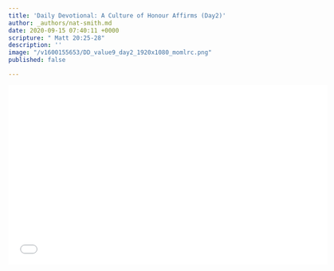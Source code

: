 ```yaml
---
title: 'Daily Devotional: A Culture of Honour Affirms (Day2)'
author: _authors/nat-smith.md
date: 2020-09-15 07:40:11 +0000
scripture: " Matt 20:25-28"
description: ''
image: "/v1600155653/DD_value9_day2_1920x1080_momlrc.png"
published: false

---
```

<iframe src="[https://player.vimeo.com/video/457669153](https://player.vimeo.com/video/457669153 "https://player.vimeo.com/video/457669153")" width="640" height="361" frameborder="0" allow="autoplay; fullscreen" allowfullscreen></iframe>